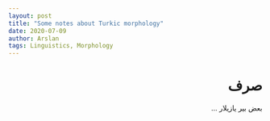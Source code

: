 ```yaml
---
layout: post
title: "Some notes about Turkic morphology"
date: 2020-07-09
author: Arslan
tags: Linguistics, Morphology
---
```




# <div dir="rtl">صرف</div>

<div dir="rtl">
بعض بیر یازیلار ...
</div>

